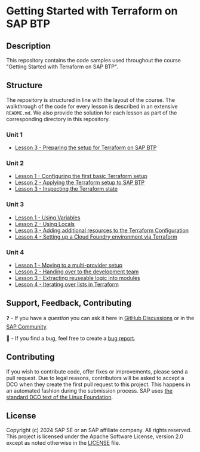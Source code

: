 
<!--- Register repository https://api.reuse.software/register, then add REUSE badge:
[![REUSE status](https://api.reuse.software/badge/github.com/SAP-samples/REPO-NAME)](https://api.reuse.software/info/github.com/SAP-samples/REPO-NAME)
-->

# Getting Started with Terraform on SAP BTP

## Description

This repository contains the code samples used throughout the course "Getting Started with Terraform on SAP BTP".

## Structure

The repository is structured in line with the layout of the course. The walkthrough of the code for every lesson is described in an extensive `README.md`. We also provide the solution for each lesson as part of the corresponding directory in this repository.

### Unit 1

- [Lesson 3 - Preparing the setup for Terraform on SAP BTP](./units/unit_1/lesson_3/README.md)

### Unit 2

- [Lesson 1 - Configuring the first basic Terraform setup ](./units/unit_2/lesson_1/README.md)
- [Lesson 2 - Applying the Terraform setup to SAP BTP](./units/unit_2/lesson_2/README.md)
- [Lesson 3 - Inspecting the Terraform state](./units/unit_2/lesson_3/README.md)

### Unit 3

- [Lesson 1 - Using Variables](./units/unit_3/lesson_1/README.md)
- [Lesson 2 - Using Locals](./units/unit_3/lesson_2/README.md)
- [Lesson 3 - Adding additional resources to the Terraform Configuration](./units/unit_3/lesson_3/README.md)
- [Lesson 4 - Setting up a Cloud Foundry environment via Terraform](./units/unit_3/lesson_4/README.md)

### Unit 4

- [Lesson 1 - Moving to a multi-provider setup](./units/unit_4/lesson_1/README.md)
- [Lesson 2 - Handing over to the development team](./units/unit_4/lesson_2/README.md)
- [Lesson 3 - Extracting reuseable logic into modules](./units/unit_4/lesson_3/README.md)
- [Lesson 4 - Iterating over lists in Terraform](./units/unit_4/lesson_4/README.md)

## Support, Feedback, Contributing

❓ - If you have a *question* you can ask it here in [GitHub Discussions](https://github.com/SAP-samples/btp-terraform-mooc-terra1/discussions/) or in the [SAP Community](https://answers.sap.com/questions/ask.html).

🐞 - If you find a bug, feel free to create a [bug report](https://github.com/SAP-samples/btp-terraform-mooc-terra1/issues/new?assignees=&labels=bug&projects=&template=bug_report.yml&title=%5BBUG%5D).

## Contributing
If you wish to contribute code, offer fixes or improvements, please send a pull request. Due to legal reasons, contributors will be asked to accept a DCO when they create the first pull request to this project. This happens in an automated fashion during the submission process. SAP uses [the standard DCO text of the Linux Foundation](https://developercertificate.org/).

## License
Copyright (c) 2024 SAP SE or an SAP affiliate company. All rights reserved. This project is licensed under the Apache Software License, version 2.0 except as noted otherwise in the [LICENSE](LICENSE) file.
